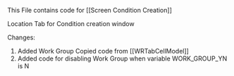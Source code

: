 
This File contains code for [[Screen Condition Creation]]

Location Tab for Condition creation window


Changes: 
1. Added Work Group Copied code from [[WRTabCellModel]]
2. Added code for disabling Work Group when variable WORK_GROUP_YN is N
